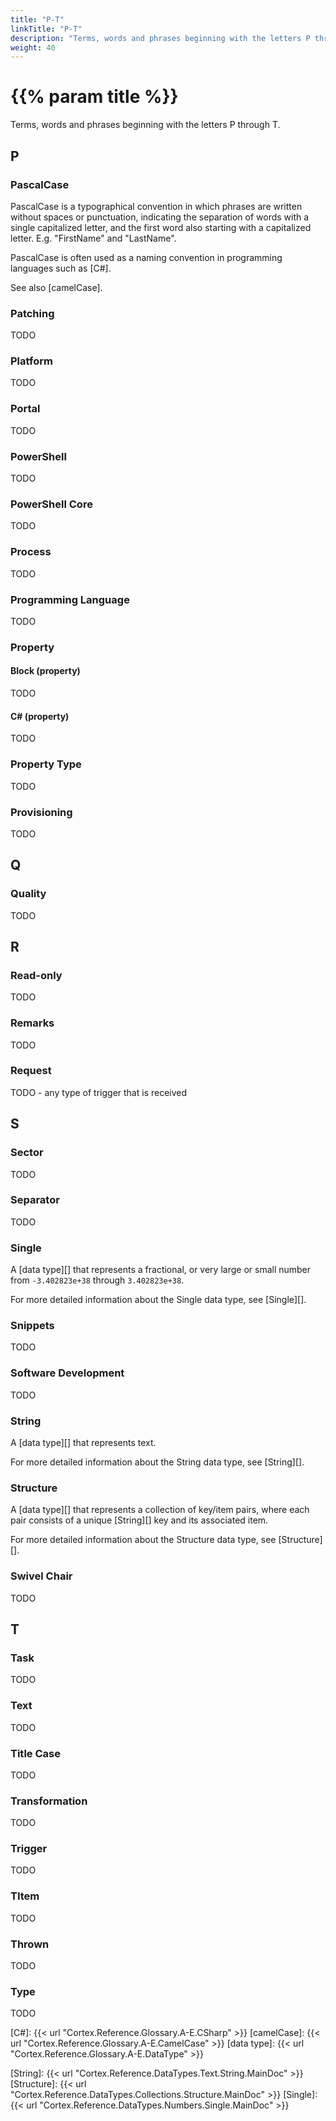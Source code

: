 ```yaml
---
title: "P-T"
linkTitle: "P-T"
description: "Terms, words and phrases beginning with the letters P through T."
weight: 40
---
```


# {{% param title %}}

Terms, words and phrases beginning with the letters P through T.

## P

### PascalCase

PascalCase is a typographical convention in which phrases are written without spaces or punctuation, indicating the separation of words with a single capitalized letter, and the first word also starting with a capitalized letter. E.g. "FirstName" and "LastName".

PascalCase is often used as a naming convention in programming languages such as [C#].

See also [camelCase].

### Patching

TODO

### Platform

TODO

### Portal

TODO

### PowerShell

TODO

### PowerShell Core

TODO

### Process

TODO

### Programming Language

TODO

### Property

#### Block (property)

TODO

#### C# (property)

TODO

### Property Type

TODO

### Provisioning

TODO

## Q

### Quality

TODO

## R

### Read-only

TODO

### Remarks

TODO

### Request

TODO - any type of trigger that is received

## S

### Sector

TODO

### Separator

TODO

### Single

A [data type][] that represents a fractional, or very large or small number from `-3.402823e+38` through `3.402823e+38`.

For more detailed information about the Single data type, see [Single][].

### Snippets

TODO

### Software Development

TODO

### String

A [data type][] that represents text.

For more detailed information about the String data type, see [String][].

### Structure

A [data type][] that represents a collection of key/item pairs, where each pair consists of a unique [String][] key and its associated item.

For more detailed information about the Structure data type, see [Structure][].

### Swivel Chair

TODO

## T

### Task

TODO

### Text

TODO

### Title Case

TODO

### Transformation

TODO

### Trigger

TODO

### TItem

TODO

### Thrown

TODO

### Type

TODO

[C#]: {{< url "Cortex.Reference.Glossary.A-E.CSharp" >}}
[camelCase]: {{< url "Cortex.Reference.Glossary.A-E.CamelCase" >}}
[data type]: {{< url "Cortex.Reference.Glossary.A-E.DataType" >}}

[String]: {{< url "Cortex.Reference.DataTypes.Text.String.MainDoc" >}}
[Structure]: {{< url "Cortex.Reference.DataTypes.Collections.Structure.MainDoc" >}}
[Single]: {{< url "Cortex.Reference.DataTypes.Numbers.Single.MainDoc" >}}
